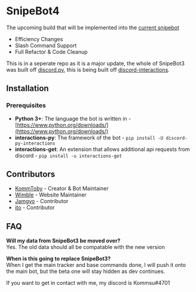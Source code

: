 # SnipeBot4
The upcoming build that will be implemented into the [current snipebot](https://github.com/KommToby/SnipeBot3)
- Efficiency Changes
- Slash Command Support
- Full Refactor & Code Cleanup   

This is in a seperate repo as it is a major update, the whole of SnipeBot3 was built off [discord.py](https://discordpy.readthedocs.io/en/stable/), this is being built off [discord-interactions](https://discord-interactions.readthedocs.io).

## Installation  
### Prerequisites
- **Python 3+**: The language the bot is written in - [https://www.python.org/downloads/](https://www.python.org/downloads/)  
- **interactions-py**: The framework of the bot - `pip install -U discord-py-interactions`  
- **interactions-get**: An extension that allows additional api requests from discord - `pip install -u interactions-get`  

<!-- mention contributors -->
## Contributors
- [KommToby](https://github.com/KommToby) - Creator & Bot Maintainer
- [Wimble](https://github.com/macha-dev) - Website Maintainer
- [Jamgyo](https://github.com/jamiegyoung) - Contributor
- [ito](https://github.com/largereptile) - Contributor

## FAQ
**Will my data from SnipeBot3 be moved over?**  
Yes. The old data should all be compatable with the new version

**When is this going to replace SnipeBot3?**  
When I get the main tracker and base commands done, I will push it onto the main bot, but the beta one will stay hidden as dev continues.  

If you want to get in contact with me, my discord is Kommsu#4701
